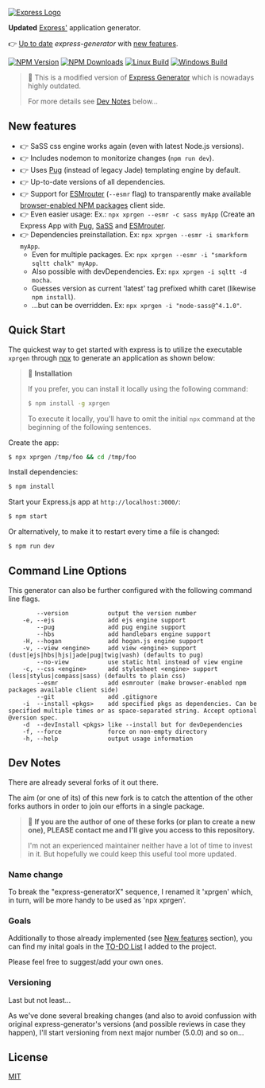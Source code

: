 [![Express Logo](https://i.cloudup.com/zfY6lL7eFa-3000x3000.png)](http://expressjs.com/)

**Updated** [Express'](https://www.npmjs.com/package/express) application generator.

👉 [Up to date](#dev-notes) *express-generator* with [new features](#new-features).

[![NPM Version][npm-image]][npm-url]
[![NPM Downloads][downloads-image]][downloads-url]
[![Linux Build][github-actions-ci-image]][github-actions-ci-url]
[![Windows Build][appveyor-image]][appveyor-url]

<!-- (Syntax highlighting issue breaker (Sorry)) []() -->


> 📌 This is a modified version of [Express
> Generator](https://github.com/expressjs/generator) which is nowadays highly
> outdated.
> 
> For more details see [Dev Notes](#dev-notes) below...

## New features

  * 👉 SaSS css engine works again (even with latest Node.js versions).
  * 👉 Includes nodemon to monitorize changes (`npm run dev`).
  * 👉 Uses [Pug](https://pugjs.org) (instead of legacy Jade) templating engine by default.
  * 👉 Up-to-date versions of all dependencies.
  * 👉 Support for [ESMrouter](https://www.npmjs.com/package/esmrouter)
    (`--esmr` flag) to transparently make available [browser-enabled NPM
    packages](https://docs.npmjs.com/cli/v10/configuring-npm/package-json#browser)
    client side.
  * 👉 Even easier usage: Ex.: `npx xprgen --esmr -c sass myApp` (Create an
    Express App with [Pug](https://pugjs.org), [SaSS](https://sass-lang.com/)
    and [ESMrouter](https://www.npmjs.com/package/esmrouter).
  * 👉 Dependencies preinstallation. Ex: `npx xprgen --esmr -i smarkform myApp`.
    - Even for multiple packages. Ex: `npx xprgen --esmr -i "smarkform sqltt chalk" myApp`.
    - Also possible with devDependencies. Ex: `npx xprgen -i sqltt -d mocha`.
    - Guesses version as current 'latest' tag prefixed whith caret (likewise `npm install`).
    - ...but can be overridden. Ex: `npx xprgen -i "node-sass@^4.1.0"`.



## Quick Start

The quickest way to get started with express is to utilize the executable
`xprgen` through [npx](https://www.npmjs.com/package/npx) to generate an
application as shown below:


> 📌 **Installation**
> 
> If you prefer, you can install it locally using the following command:
> 
> ```sh
> $ npm install -g xprgen
> ```
> 
> To execute it locally, you'll have to omit the initial `npx` command at the
> beginning of the following sentences.


Create the app:

```bash
$ npx xprgen /tmp/foo && cd /tmp/foo
```

Install dependencies:

```bash
$ npm install
```

Start your Express.js app at `http://localhost:3000/`:

```bash
$ npm start
```

Or alternatively, to make it to restart every time a file is changed:

```bash
$ npm run dev
```

## Command Line Options

This generator can also be further configured with the following command line flags.

```
        --version           output the version number
    -e, --ejs               add ejs engine support
        --pug               add pug engine support
        --hbs               add handlebars engine support
    -H, --hogan             add hogan.js engine support
    -v, --view <engine>     add view <engine> support (dust|ejs|hbs|hjs|jade|pug|twig|vash) (defaults to pug)
        --no-view           use static html instead of view engine
    -c, --css <engine>      add stylesheet <engine> support (less|stylus|compass|sass) (defaults to plain css)
        --esmr              add esmrouter (make browser-enabled npm packages available client side)
        --git               add .gitignore
    -i  --install <pkgs>    add specified pkgs as dependencies. Can be specified multiple times or as space-separated string. Accept optional @version spec.
    -d  --devInstall <pkgs> like --install but for devDependencies
    -f, --force             force on non-empty directory
    -h, --help              output usage information
```

## Dev Notes

There are already several forks of it out there.

The aim (or one of its) of this new fork is to catch the attention of the other
forks authors in order to join our efforts in a single package.

> 📌 **If you are the author of one of these forks (or plan to create a new one),
> PLEASE contact me and I'll give you access to this repository.**
> 
> I'm not an experienced maintainer neither have a lot of time to invest in it.
> But hopefully we could keep this useful tool more updated.

### Name change

To break the "express-generatorX" sequence, I renamed it 'xprgen' which, in
turn, will be more handy to be used as 'npx xprgen'.

### Goals

Additionally to those already implemented (see [New features](#new-features)
section), you can find my inital goals in the [TO-DO List](./TODO.md) I added
to the project.

Please feel free to suggest/add your own ones.

### Versioning

Last but not least...

As we've done several breaking changes (and also to avoid confussion with
original express-generator's versions (and possible reviews in case they
happen), I'll start versioning from next major number (5.0.0) and so on...


## License

[MIT](LICENSE)

[npm-image]: https://img.shields.io/npm/v/xprgen.svg
[npm-url]: https://npmjs.org/package/xprgen
[appveyor-image]: https://img.shields.io/appveyor/ci/dougwilson/generator/master.svg?label=windows
[appveyor-url]: https://ci.appveyor.com/project/dougwilson/generator
[downloads-image]: https://img.shields.io/npm/dm/xprgen.svg
[downloads-url]: https://npmjs.org/package/xprgen
[github-actions-ci-image]: https://img.shields.io/github/workflow/status/expressjs/generator/ci/master?label=linux
[github-actions-ci-url]: https://github.com/expressjs/generator/actions/workflows/ci.yml
